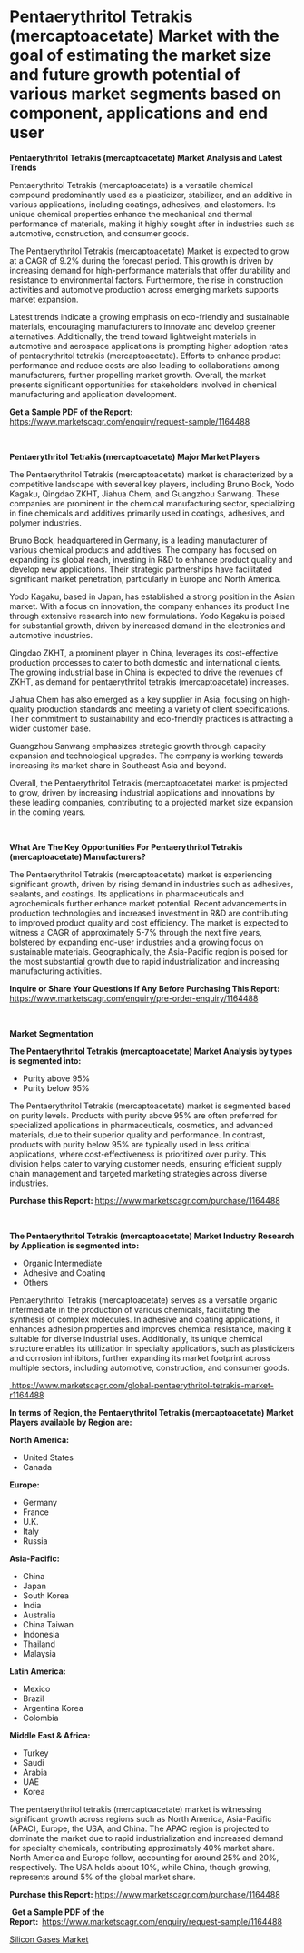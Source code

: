 <p><h1>Pentaerythritol Tetrakis (mercaptoacetate) Market with the goal of estimating the market size and future growth potential of various market segments based on component, applications and end user</h1></p><p><strong>Pentaerythritol Tetrakis (mercaptoacetate) Market Analysis and Latest Trends</strong></p>
<p><p>Pentaerythritol Tetrakis (mercaptoacetate) is a versatile chemical compound predominantly used as a plasticizer, stabilizer, and an additive in various applications, including coatings, adhesives, and elastomers. Its unique chemical properties enhance the mechanical and thermal performance of materials, making it highly sought after in industries such as automotive, construction, and consumer goods.</p><p>The Pentaerythritol Tetrakis (mercaptoacetate) Market is expected to grow at a CAGR of 9.2% during the forecast period. This growth is driven by increasing demand for high-performance materials that offer durability and resistance to environmental factors. Furthermore, the rise in construction activities and automotive production across emerging markets supports market expansion.</p><p>Latest trends indicate a growing emphasis on eco-friendly and sustainable materials, encouraging manufacturers to innovate and develop greener alternatives. Additionally, the trend toward lightweight materials in automotive and aerospace applications is prompting higher adoption rates of pentaerythritol tetrakis (mercaptoacetate). Efforts to enhance product performance and reduce costs are also leading to collaborations among manufacturers, further propelling market growth. Overall, the market presents significant opportunities for stakeholders involved in chemical manufacturing and application development.</p></p>
<p><strong>Get a Sample PDF of the Report:&nbsp;</strong> <a href="https://www.marketscagr.com/enquiry/request-sample/1164488?utm_campaign=2637&utm_medium=2&utm_source=Github&utm_content=ia&utm_term=02042025&utm_id=pentaerythritol-tetrakis-mercaptoacetate">https://www.marketscagr.com/enquiry/request-sample/1164488</a></p>
<p>&nbsp;</p>
<p><strong>Pentaerythritol Tetrakis (mercaptoacetate) Major Market Players</strong></p>
<p><p>The Pentaerythritol Tetrakis (mercaptoacetate) market is characterized by a competitive landscape with several key players, including Bruno Bock, Yodo Kagaku, Qingdao ZKHT, Jiahua Chem, and Guangzhou Sanwang. These companies are prominent in the chemical manufacturing sector, specializing in fine chemicals and additives primarily used in coatings, adhesives, and polymer industries.</p><p>Bruno Bock, headquartered in Germany, is a leading manufacturer of various chemical products and additives. The company has focused on expanding its global reach, investing in R&D to enhance product quality and develop new applications. Their strategic partnerships have facilitated significant market penetration, particularly in Europe and North America.</p><p>Yodo Kagaku, based in Japan, has established a strong position in the Asian market. With a focus on innovation, the company enhances its product line through extensive research into new formulations. Yodo Kagaku is poised for substantial growth, driven by increased demand in the electronics and automotive industries.</p><p>Qingdao ZKHT, a prominent player in China, leverages its cost-effective production processes to cater to both domestic and international clients. The growing industrial base in China is expected to drive the revenues of ZKHT, as demand for pentaerythritol tetrakis (mercaptoacetate) increases.</p><p>Jiahua Chem has also emerged as a key supplier in Asia, focusing on high-quality production standards and meeting a variety of client specifications. Their commitment to sustainability and eco-friendly practices is attracting a wider customer base.</p><p>Guangzhou Sanwang emphasizes strategic growth through capacity expansion and technological upgrades. The company is working towards increasing its market share in Southeast Asia and beyond.</p><p>Overall, the Pentaerythritol Tetrakis (mercaptoacetate) market is projected to grow, driven by increasing industrial applications and innovations by these leading companies, contributing to a projected market size expansion in the coming years.</p></p>
<p>&nbsp;</p>
<p><strong>What Are The Key Opportunities For Pentaerythritol Tetrakis (mercaptoacetate) Manufacturers?</strong></p>
<p><p>The Pentaerythritol Tetrakis (mercaptoacetate) market is experiencing significant growth, driven by rising demand in industries such as adhesives, sealants, and coatings. Its applications in pharmaceuticals and agrochemicals further enhance market potential. Recent advancements in production technologies and increased investment in R&D are contributing to improved product quality and cost efficiency. The market is expected to witness a CAGR of approximately 5-7% through the next five years, bolstered by expanding end-user industries and a growing focus on sustainable materials. Geographically, the Asia-Pacific region is poised for the most substantial growth due to rapid industrialization and increasing manufacturing activities.</p></p>
<p><strong>Inquire or Share Your Questions If Any Before Purchasing This Report:</strong> <a href="https://www.marketscagr.com/enquiry/pre-order-enquiry/1164488?utm_campaign=2637&utm_medium=2&utm_source=Github&utm_content=ia&utm_term=02042025&utm_id=pentaerythritol-tetrakis-mercaptoacetate">https://www.marketscagr.com/enquiry/pre-order-enquiry/1164488</a></p>
<p>&nbsp;</p>
<p><strong>Market Segmentation</strong></p>
<p><strong>The Pentaerythritol Tetrakis (mercaptoacetate) Market Analysis by types is segmented into:</strong></p>
<p><ul><li>Purity above 95%</li><li>Purity below 95%</li></ul></p>
<p><p>The Pentaerythritol Tetrakis (mercaptoacetate) market is segmented based on purity levels. Products with purity above 95% are often preferred for specialized applications in pharmaceuticals, cosmetics, and advanced materials, due to their superior quality and performance. In contrast, products with purity below 95% are typically used in less critical applications, where cost-effectiveness is prioritized over purity. This division helps cater to varying customer needs, ensuring efficient supply chain management and targeted marketing strategies across diverse industries.</p></p>
<p><strong>Purchase this Report:&nbsp;</strong><a href="https://www.marketscagr.com/purchase/1164488?utm_campaign=2637&utm_medium=2&utm_source=Github&utm_content=ia&utm_term=02042025&utm_id=pentaerythritol-tetrakis-mercaptoacetate">https://www.marketscagr.com/purchase/1164488</a></p>
<p>&nbsp;</p>
<p><strong>The Pentaerythritol Tetrakis (mercaptoacetate) Market Industry Research by Application is segmented into:</strong></p>
<p><ul><li>Organic Intermediate</li><li>Adhesive and Coating</li><li>Others</li></ul></p>
<p><p>Pentaerythritol Tetrakis (mercaptoacetate) serves as a versatile organic intermediate in the production of various chemicals, facilitating the synthesis of complex molecules. In adhesive and coating applications, it enhances adhesion properties and improves chemical resistance, making it suitable for diverse industrial uses. Additionally, its unique chemical structure enables its utilization in specialty applications, such as plasticizers and corrosion inhibitors, further expanding its market footprint across multiple sectors, including automotive, construction, and consumer goods.</p></p>
<p><a href="https://www.marketscagr.com/global-pentaerythritol-tetrakis-market-r1164488?utm_campaign=2637&utm_medium=2&utm_source=Github&utm_content=ia&utm_term=02042025&utm_id=pentaerythritol-tetrakis-mercaptoacetate">&nbsp;https://www.marketscagr.com/global-pentaerythritol-tetrakis-market-r1164488</a></p>
<p><strong>In terms of Region, the Pentaerythritol Tetrakis (mercaptoacetate) Market Players available by Region are:</strong></p>
<p>
    <p> <strong> North America: </strong>
        <ul>
            <li>United States</li>
            <li>Canada</li>
        </ul>
        </p> 
    <p> <strong> Europe: </strong>
        <ul>
            <li>Germany</li>
            <li>France</li>
            <li>U.K.</li>
            <li>Italy</li>
            <li>Russia</li>
        </ul>
        </p> 
    <p> <strong> Asia-Pacific: </strong>
        <ul>
            <li>China</li>
            <li>Japan</li>
            <li>South Korea</li>
            <li>India</li>
            <li>Australia</li>
            <li>China Taiwan</li>
            <li>Indonesia</li>
            <li>Thailand</li>
            <li>Malaysia</li>
        </ul>
        </p> 
    <p> <strong> Latin America: </strong>
        <ul>
            <li>Mexico</li>
            <li>Brazil</li>
            <li>Argentina Korea</li>
            <li>Colombia</li>
        </ul>
        </p> 
    <p> <strong> Middle East & Africa: </strong>
        <ul>
            <li>Turkey</li>
            <li>Saudi</li>
            <li>Arabia</li>
            <li>UAE</li>
            <li>Korea</li>
        </ul>
    </p>
    </p>
<p><p>The pentaerythritol tetrakis (mercaptoacetate) market is witnessing significant growth across regions such as North America, Asia-Pacific (APAC), Europe, the USA, and China. The APAC region is projected to dominate the market due to rapid industrialization and increased demand for specialty chemicals, contributing approximately 40% market share. North America and Europe follow, accounting for around 25% and 20%, respectively. The USA holds about 10%, while China, though growing, represents around 5% of the global market share.</p></p>
<p><strong>Purchase this Report: </strong><a href="https://www.marketscagr.com/purchase/1164488?utm_campaign=2637&utm_medium=2&utm_source=Github&utm_content=ia&utm_term=02042025&utm_id=pentaerythritol-tetrakis-mercaptoacetate">https://www.marketscagr.com/purchase/1164488</a></p>
<p>&nbsp;<strong>Get a Sample PDF of the Report:&nbsp;&nbsp;</strong><a href="https://www.marketscagr.com/enquiry/request-sample/1164488?utm_campaign=2637&utm_medium=2&utm_source=Github&utm_content=ia&utm_term=02042025&utm_id=pentaerythritol-tetrakis-mercaptoacetate">https://www.marketscagr.com/enquiry/request-sample/1164488</a></p>
<p><strong></strong></p>
<p><p><a href="https://github.com/nabadeneme/Market-Research-Report-List-1/blob/main/silicon-gases-market.md?utm_campaign=2637&utm_medium=2&utm_source=Github&utm_content=ia&utm_term=02042025&utm_id=pentaerythritol-tetrakis-mercaptoacetate">Silicon Gases Market</a></p></p>